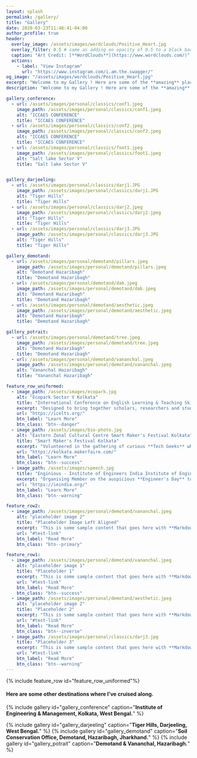 ```yaml
---
layout: splash
permalink: /gallery/
title: "Gallery"
date: 2020-03-23T11:48:41-04:00
author_profile: true
header:
  overlay_image: /assets/images/wordclouds/Positive_Heart.jpg
  overlay_filter: 0.5 # same as adding an opacity of 0.5 to a black background
  caption: "Art Credit: [**WordClouds**](https://www.wordclouds.com/)"
  actions:
    - label: "View Instagram"
      url: "https://www.instagram.com/i.am.the.swagger/"
og_image: "/assets/images/wordclouds/Positive_Heart.jpg"
excerpt: "Welcome to my Gallery ! Here are some of the **amazing** places I've visited recently."
description: "Welcome to my Gallery ! Here are some of the **amazing** places I've visited recently."

gallery_conference:
  - url: /assets/images/personal/classics/conf1.jpeg
    image_path: /assets/images/personal/classics/conf1.jpeg
    alt: "ICCAES CONFERENCE"
    title: "ICCAES CONFERENCE"
  - url: /assets/images/personal/classics/conf2.jpeg
    image_path: /assets/images/personal/classics/conf2.jpeg
    alt: "ICCAES CONFERENCE"
    title: "ICCAES CONFERENCE"
  - url: /assets/images/personal/classics/foot1.jpeg
    image_path: /assets/images/personal/classics/foot1.jpeg
    alt: "Salt lake Sector V"
    title: "Salt lake Sector V"


gallery_darjeeling:
  - url: /assets/images/personal/classics/darj1.JPG
    image_path: /assets/images/personal/classics/darj1.JPG
    alt: "Tiger Hills"
    title: "Tiger Hills"
  - url: /assets/images/personal/classics/darj2.jpeg
    image_path: /assets/images/personal/classics/darj2.jpeg
    alt: "Tiger Hills"
    title: "Tiger Hills"
  - url: /assets/images/personal/classics/darj3.JPG
    image_path: /assets/images/personal/classics/darj3.JPG
    alt: "Tiger Hills"
    title: "Tiger Hills"

gallery_demotand:
  - url: /assets/images/personal/demotand/pillars.jpeg
    image_path: /assets/images/personal/demotand/pillars.jpeg
    alt: "Demotand Hazaribagh"
    title: "Demotand Hazaribagh"
  - url: /assets/images/personal/demotand/dab.jpeg
    image_path: /assets/images/personal/demotand/dab.jpeg
    alt: "Demotand Hazaribagh"
    title: "Demotand Hazaribagh"
  - url: /assets/images/personal/demotand/aesthetic.jpeg
    image_path: /assets/images/personal/demotand/aesthetic.jpeg
    alt: "Demotand Hazaribagh"
    title: "Demotand Hazaribagh"

gallery_potrait:
  - url: /assets/images/personal/demotand/tree.jpeg
    image_path: /assets/images/personal/demotand/tree.jpeg
    alt: "Demotand Hazaribagh"
    title: "Demotand Hazaribagh"
  - url: /assets/images/personal/demotand/vananchal.jpeg
    image_path: /assets/images/personal/demotand/vananchal.jpeg
    alt: "Vananchal Hazaribagh"
    title: "Vananchal Hazaribagh"

feature_row_uniformed:
  - image_path: /assets/images/ecopark.jpg
    alt: "Ecopark Sector V Kolkata"
    title: "International Conference on English Learning & Teaching Skills (ICELTS)"
    excerpt: "Designed to bring together scholars, researchers and students, ICELTS provides them with a platform to share their **research results** and ideas on the evolving **significance of English language** in today’s world. Organised this event along with colleagues and professors."
    url: "https://icelts.org/"
    btn_label: "Learn More"
    btn_class: "btn--danger"
  - image_path: /assets/images/bio-photo.jpg
    alt: "Eastern Zonal Cultural Centre Smart Maker's Festival Kolkata"
    title: "Smart Maker's Festival Kolkata"
    excerpt: "Volunteered in the gathering of curious **Tech Geeks** who enjoy learning and who love sharing what they can do."
    url: "https://kolkata.makerfaire.com/"
    btn_label: "Learn More"
    btn_class: "btn--success"
  - image_path: /assets/images/speech.jpg
    title: "Enginious - Institute of Engineers India Institute of Engineering & Management"
    excerpt: "Organising Member on the auspicious **Engineer's Day** to showcase skills and host competitions."
    url: "https://ieindia.org/"
    btn_label: "Learn More"
    btn_class: "btn--warning"

feature_row2:
  - image_path: /assets/images/personal/demotand/vananchal.jpeg
    alt: "placeholder image 2"
    title: "Placeholder Image Left Aligned"
    excerpt: 'This is some sample content that goes here with **Markdown** formatting. Left aligned with `type="left"`'
    url: "#test-link"
    btn_label: "Read More"
    btn_class: "btn--primary"

feature_row1:
  - image_path: /assets/images/personal/demotand/vananchal.jpeg
    alt: "placeholder image 1"
    title: "Placeholder 1"
    excerpt: "This is some sample content that goes here with **Markdown** formatting."
    url: "#test-link"
    btn_label: "Read More"
    btn_class: "btn--success"
  - image_path: /assets/images/personal/demotand/aesthetic.jpeg
    alt: "placeholder image 2"
    title: "Placeholder 2"
    excerpt: "This is some sample content that goes here with **Markdown** formatting."
    url: "#test-link"
    btn_label: "Read More"
    btn_class: "btn--inverse"
  - image_path: /assets/images/personal/classics/darj3.jpg
    title: "Placeholder 3"
    excerpt: "This is some sample content that goes here with **Markdown** formatting."
    url: "#test-link"
    btn_label: "Read More"
    btn_class: "btn--warning"
---
```

{% include feature_row id="feature_row_uniformed"%}
#### Here are some other destinations where I've cruised along.
{% include gallery id="gallery_conference" caption="**Institute of Engineering & Management, Kolkata, West Bengal.**" %}
<!-- caption="[**Institute of Engineering & Management, Kolkata, West Bengal.**](https://iem.edu.in/)" -->
{% include gallery id="gallery_darjeeling" caption="**Tiger Hills, Darjeeling, West Bengal.**" %}
{% include gallery id="gallery_demotand" caption="**Soil Conservation Office, Demotand, Hazaribagh, Jharkhand.**" %}
{% include gallery id="gallery_potrait" caption="**Demotand & Vananchal, Hazaribagh.**" %}
<!-- class="full" -->
<!--
{% include feature_row id="feature_row2" type="left" %}
{% include feature_row id="feature_row1"%}
-->
